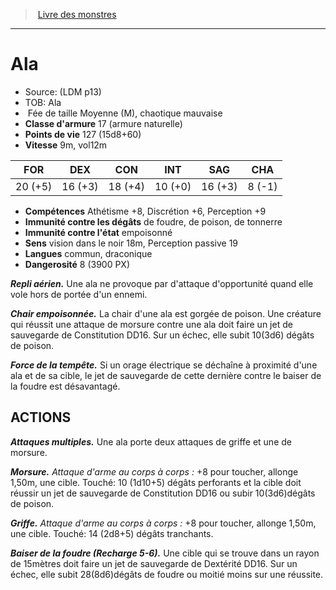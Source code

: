 ﻿> [Livre des monstres](tome_of_beasts.md)

---

# Ala

- Source: (LDM p13)
- TOB: Ala
-  Fée de taille Moyenne (M), chaotique mauvaise
- **Classe d'armure** 17 (armure naturelle)
- **Points de vie** 127 (15d8+60)
- **Vitesse** 9m, vol12m

|FOR|DEX|CON|INT|SAG|CHA|
|---|---|---|---|---|---|
|20 (+5)|16 (+3)|18 (+4)|10 (+0)|16 (+3)|8 (-1)|

- **Compétences** Athétisme +8, Discrétion +6, Perception +9
- **Immunité contre les dégâts** de foudre, de poison, de tonnerre
- **Immunité contre l'état** empoisonné
- **Sens** vision dans le noir 18m, Perception passive 19
- **Langues** commun, draconique
- **Dangerosité** 8 (3900 PX)

**_Repli aérien._** Une ala ne provoque par d'attaque d'opportunité quand elle vole hors de portée d'un ennemi.

**_Chair empoisonnée._** La chair d'une ala est gorgée de poison. Une créature qui réussit une attaque de morsure contre une ala doit faire un jet de sauvegarde de Constitution DD16. Sur un échec, elle subit 10(3d6) dégâts de poison.

**_Force de la tempête._** Si un orage électrique se déchaîne à proximité d'une ala et de sa cible, le jet de sauvegarde de cette dernière contre le baiser de la foudre est désavantagé.

## ACTIONS

**_Attaques multiples._** Une ala porte deux attaques de griffe et une de morsure.

**_Morsure._** _Attaque d'arme au corps à corps :_ +8 pour toucher, allonge 1,50m, une cible. Touché: 10 (1d10+5) dégâts perforants et la cible doit réussir un jet de sauvegarde de Constitution DD16 ou subir 10(3d6)dégâts de poison.

**_Griffe._** _Attaque d'arme au corps à corps :_ +8 pour toucher, allonge 1,50m, une cible. Touché: 14 (2d8+5) dégâts tranchants.

**_Baiser de la foudre (Recharge 5-6)._** Une cible qui se trouve dans un rayon de 15mètres doit faire un jet de sauvegarde de Dextérité DD16. Sur un échec, elle subit 28(8d6)dégâts de foudre ou moitié moins sur une réussite.

